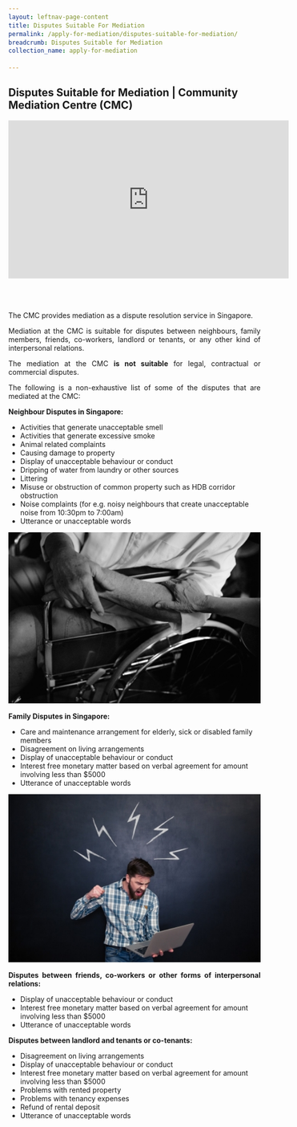 ```yaml
---
layout: leftnav-page-content
title: Disputes Suitable For Mediation
permalink: /apply-for-mediation/disputes-suitable-for-mediation/
breadcrumb: Disputes Suitable for Mediation
collection_name: apply-for-mediation

---
```


Disputes Suitable for Mediation | Community Mediation Centre (CMC)
---

<iframe width="560" height="315" src="https://www.facebook.com/watch/?v=435724777342599" frameborder="0" allow="accelerometer; autoplay; encrypted-media; gyroscope; picture-in-picture" title="Types of Annoying Neighbors" alt="Types of Annoying Neighbors" allowfullscreen></iframe> 


<br><br><p style="text-align: justify">The CMC provides mediation as a dispute resolution service in Singapore.</p>

<p style="text-align: justify">Mediation at the CMC is suitable for disputes between neighbours, family members, friends, co-workers, landlord or tenants, or any other kind of interpersonal relations.</p>

<p style="text-align: justify">The mediation at the CMC <b>is not suitable</b> for legal, contractual or commercial disputes.</p>

<p style="text-align: justify">The following is a non-exhaustive list of some of the disputes that are mediated at the CMC:</p>

<b>Neighbour Disputes in Singapore:</b>

* Activities that generate unacceptable smell
* Activities that generate excessive smoke
* Animal related complaints
* Causing damage to property
* Display of unacceptable behaviour or conduct
* Dripping of water from laundry or other sources
* Littering
* Misuse or obstruction of common property such as HDB corridor obstruction
* Noise complaints (for e.g. noisy neighbours that create unacceptable noise from 10:30pm to 7:00am)
* Utterance or unacceptable words

<div class="image"><img src="/images/1525058260813.png/" title="Disputes Suitable for Mediation 2" alt="Disputes Suitable for Mediation 2" style="width: 600px"></div>

<b>Family Disputes in Singapore:</b>

* Care and maintenance arrangement for elderly, sick or disabled family members
* Disagreement on living arrangements
* Display of unacceptable behaviour or conduct
* Interest free monetary matter based on verbal agreement for amount involving less than $5000
* Utterance of unacceptable words

<div class="image"><img src="/images/1503990086253.jpg/" title="Disputes Suitable for Mediation 3" alt="Disputes Suitable for Mediation 3" style="width: 600px"></div>

<p style="text-align: justify"><b>Disputes between friends, co-workers or other forms of interpersonal relations:</b></p>

* Display of unacceptable behaviour or conduct
* Interest free monetary matter based on verbal agreement for amount involving less than $5000
* Utterance of unacceptable words

<p style="text-align: justify"><b>Disputes between landlord and tenants or co-tenants:</b></p>
 
* Disagreement on living arrangements
* Display of unacceptable behaviour or conduct
* Interest free monetary matter based on verbal agreement for amount involving less than $5000
* Problems with rented property
* Problems with tenancy expenses
* Refund of rental deposit
* Utterance of unacceptable words
